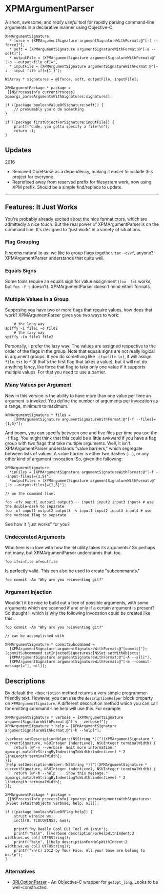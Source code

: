 # XPMArgumentParser

A short, awesome, and *really useful* tool for rapidly parsing command-line arguments in a declarative manner using Objective-C.

    XPMArgumentSignature
      * force = [XPMArgumentSignature argumentSignatureWithFormat:@"[-f --force]"],
      * soft = [XPMArgumentSignature argumentSignatureWithFormat:@"[-s --soft]"],
      * outputFile = [XPMArgumentSignature argumentSignatureWithFormat:@"[-o --output-file of]=",
      * inputFile = [XPMArgumentSignature argumentSignatureWithFormat:@"[-i --input-file if]={1,}"];
      
    NSArray * signatures = @[force, soft, outputFile, inputFile];
    
    XPMArgumentPackage * package =
     [[NSProcessInfo currentProcess] xpmargs_parseArgumentsWithSignatures:signatures];

    if ([package booleanValueOfSignature:soft]) {
        // presumably you'd do something
    }

    if ([package firstObjectForSignature:inputFile]) {
        printf("dude, you gotta specify a file!\n");
        return -1;
    }

## Updates

2016

- Removed CoreParse as a dependency, making it easier to include this project for everyone.
- Reprefixed away from reserved prefix for filesystem work, now using XPM prefix. Should be a simple find/replace to update.

---

## Features: It Just Works

You're probably already excited about the nice format ctors, which are admittedly a nice touch. But the real power of XPMArgumentParser is on the command line. It's designed to "just work" in a variety of situations.

### Flag Grouping

It seems natural to us: we like to group flags together. `tar -cvvf`, anyone? XPMArgumentParser understands that quite well.

### Equals Signs

Some tools require an equals sign for value assignment (`foo -f=t` works, but `foo -f t` doesn't). XPMArgumentParser doesn't mind either formats.

### Multiple Values in a Group

Supposing you have two or more flags that require values, how does that work? XPMArgumentParser gives you two ways to work:

        # the long way
    spiffy -i file1 -o file2
        # the lazy way
    spiffy -io file1 file2
    
Personally, I prefer the lazy way. The values are assigned respective to the order of the flags in the group. Note that equals signs are not really logical in argument groups. If you do something like `-cfg=file.txt`, it will assign `file.txt` to `f` (if that's the first flag that takes a value), but it will not do anything fancy, like force that flag to take only one value if it supports multiple values. For that you need to use a barrier.

### Many Values per Argument

New in this version is the ability to have more than one value per time an argument is invoked. You define the number of arguments per invocation as a range, minimum to maximum.

    XPMArgumentSignature * files =
        [XPMArgumentSignature argumentSignatureWithFormat:@"[-f --files]={1,5}"];
        
And boom, you can specify between one and five files per time you use the `-f` flag. You might think that this could be a little awkward if you have a flag group with two flags that take multiple arguments. Well, it isn't. XPMArgumentParser understands "value barriers," which segregate between lists of values. A value barrier is either two dashes (`--`), or any other kind of argument invocation. So, given the following:

    XPMArgumentSignature
      *inFiles = [XPMArgumentSignature argumentSignatureWithFormat:@"[-f --input-files]={1,5}"],
      *outputFiles = [XPMArgumentSignature argumentSignatureWithFormat:@"[-o --output-files]={1,5}"];
    
    // on the command line:
    
    foo -ofv ouput1 output2 output3 -- input1 input2 input3 input4 # use the double-dash to separate
    foo -of ouput1 output2 output3 -v input1 input2 input3 input4 # use the verbose flag to separate
    
See how it "just works" for you?

### Undecorated Arguments

Who here is in love with how the `dd` utility takes its arguments? So perhaps not many, but XPMArgumentParser understands that, too.

    foo if=infile of=outfile
    
Is perfectly valid. This can also be used to create "subcommands."

    foo commit -Am "Why are you reinventing git?"
    
### Argument Injection

Wouldn't it be nice to build out a tree of possible arguments, with some arguments which are scanned if and only if a certain argument is present? So thought I, which is why the following invocation could be created like this:
    
    foo commit -Am "Why are you reinventing git?"
    
    // can be accomplished with
    
    XPMArgumentSignature * commitSubcommand =
      [XPMArgumentSignature argumentSignatureWithFormat:@"[commit]"];
    [commitSubcommand setInjectedSignatures:[NSSet setWithObjects:
      [XPMArgumentSignature argumentSignatureWithFormat:@"[-A --all]"],
      [XPMArgumentSignature argumentSignatureWithFormat:@"[-m --commit-message]="], nil]];

## Descriptions

By default the `-description` method returns a very simple programmer-friendly text. However, you can use the `descriptionHelper` block property on `XPMArgumentSignature`. A different description method which you can call for emitting command-line help will use this. For example:

    XPMArgumentSignature * verbose = [XPMArgumentSignature argumentSignatureWithFormat:@"[-v --verbose]"];
    XPMArgumentSignature * help = [XPMArgumentSignature argumentSignatureWithFormat:@"[-h --help]"];

    [verbose setDescriptionHelper:(NSString *)(^)(XPMArgumentSignature * currentSignature, NSUInteger indentLevel, NSUInteger terminalWidth) {
        return [@"-v --verbose  Emit more information." xpmargs_mutableStringByIndentingToWidth:indentLevel * 2 lineLength:terminalWidth];
    }];
    [help setDescriptionHelper:(NSString *)(^)(XPMArgumentSignature * currentSignature, NSUInteger indentLevel, NSUInteger terminalWidth) {
        return [@"-h --help     Show this message." xpmargs_mutableStringByIndentingToWidth:indentLevel * 2 lineLength:terminalWidth];
    }];

    XPMArgumentPackage * package = 
     [[NSProcessInfo processInfo] xpmargs_parseArgumentsWithSignatures:[NSSet setWithObjects:verbose, help, nil]];
    
    if ([package booleanValueOfFlag:help]) {
        struct winsize ws;
        ioctl(0, TIOCGWINSZ, &ws);

        printf("My Really Cool CLI Tool v0.1\n\n");
        printf("%s\n", [[verbose descriptionForHelpWithIndent:2 width:ws.ws_col] UTF8String]);
        printf("%s\n", [[help descriptionForHelpWithIndent:2 width:ws.ws_col] UTF8String]);
        printf("\n(C) 2012 by Your Face. All your base are belong to us.\n");
    }

### Alternatives

* [BRLOptionParser](https://github.com/barrelage/BRLOptionParser) - An
  Objective-C wrapper for `getopt_long`. Looks to be well-constructed.
